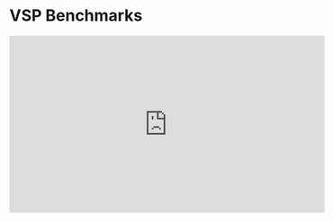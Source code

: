 # VSP Benchmarks

<iframe width="560" height="315" src="https://www.youtube.com/embed/dQw4w9WgXcQ?si=qeVro4sSe2DTR4aZ" title="YouTube video player" frameborder="0" allow="accelerometer; autoplay; clipboard-write; encrypted-media; gyroscope; picture-in-picture; web-share" allowfullscreen>
</iframe>
